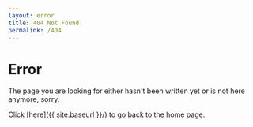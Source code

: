 ```yaml
---
layout: error
title: 404 Not Found
permalink: /404
---
```


# Error

The page you are looking for either hasn't been written yet or is not here anymore, sorry.

Click [here]({{ site.baseurl }}/) to go back to the home page.
